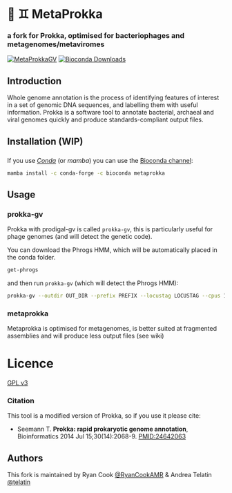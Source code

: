 # 🧫 ♊  MetaProkka
### a fork for Prokka, optimised for bacteriophages and metagenomes/metaviromes

[![MetaProkkaGV](https://github.com/telatin/metaprokka/actions/workflows/test.yaml/badge.svg)](https://github.com/telatin/metaprokka/actions/workflows/test.yaml)
[![Bioconda Downloads](https://img.shields.io/conda/dn/bioconda/metaprokka.svg?style=flat)](https://bioconda.github.io/recipes/metaprokka/README.html)

## Introduction

Whole genome annotation is the process of identifying features of interest
in a set of genomic DNA sequences, and labelling them with useful
information. Prokka is a software tool to annotate bacterial, archaeal and
viral genomes quickly and produce standards-compliant output files.

## Installation (WIP)

### 
If you use [_Conda_](https://conda.io/docs/install/quick.html) (or _mamba_)
you can use the [Bioconda channel](https://bioconda.github.io/):

```bash
mamba install -c conda-forge -c bioconda metaprokka
```

## Usage

### prokka-gv

Prokka with prodigal-gv is called `prokka-gv`, this is particularly useful for
phage genomes (and will detect the genetic code).

You can download the Phrogs HMM, which will be automatically placed in the conda
folder.

```bash
get-phrogs
```

and then run `prokka-gv` (which will detect the Phrogs HMM):

```bash
prokka-gv --outdir OUT_DIR --prefix PREFIX --locustag LOCUSTAG --cpus 16 input.fa 
```

### metaprokka

Metaprokka is optimised for metagenomes, is better suited at fragmented assemblies
and will produce less output files (see wiki)

# Licence

[GPL v3](https://raw.githubusercontent.com/tseemann/prokka/master/doc/LICENSE.Prokka)

### Citation

This tool is a modified version of Prokka, so if you use it please cite:

* Seemann T. **Prokka: rapid prokaryotic genome annotation**, Bioinformatics 2014 Jul 15;30(14):2068-9. [PMID:24642063](http://www.ncbi.nlm.nih.gov/pubmed/24642063)


## Authors

This fork is maintained by Ryan Cook [@RyanCookAMR](https://twitter.com/RyanCookAMR) & Andrea Telatin [@telatin](https://twitter.com/telatin)
